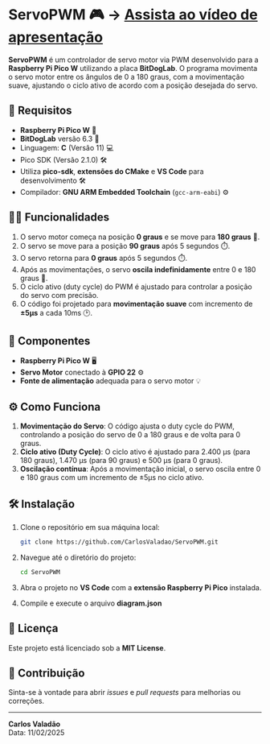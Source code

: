 # ServoPWM 🎮 -> [Assista ao vídeo de apresentação](https://youtu.be/seu_video_aqui)

**ServoPWM** é um controlador de servo motor via PWM desenvolvido para a **Raspberry Pi Pico W** utilizando a placa **BitDogLab**. O programa movimenta o servo motor entre os ângulos de 0 a 180 graus, com a movimentação suave, ajustando o ciclo ativo de acordo com a posição desejada do servo.

## 🚀 Requisitos

- **Raspberry Pi Pico W** 🛒
- **BitDogLab** versão 6.3 🔧
- Linguagem: **C** (Versão 11) 💻
- Pico SDK (Versão 2.1.0) 🛠️
- Utiliza **pico-sdk**, **extensões do CMake** e **VS Code** para desenvolvimento 🛠️
- Compilador: **GNU ARM Embedded Toolchain** (`gcc-arm-eabi`) ⚙️

## 🧑‍💻 Funcionalidades

1. O servo motor começa na posição **0 graus** e se move para **180 graus** 🔄.
2. O servo se move para a posição **90 graus** após 5 segundos ⏱️.
3. O servo retorna para **0 graus** após 5 segundos ⏱️.
4. Após as movimentações, o servo **oscila indefinidamente** entre 0 e 180 graus 🔁.
5. O ciclo ativo (duty cycle) do PWM é ajustado para controlar a posição do servo com precisão.
6. O código foi projetado para **movimentação suave** com incremento de **±5µs** a cada 10ms 🕑.

## 🧩 Componentes

- **Raspberry Pi Pico W** 🖥️
- **Servo Motor** conectado à **GPIO 22** ⚙️
- **Fonte de alimentação** adequada para o servo motor 💡

## ⚙️ Como Funciona

1. **Movimentação do Servo**: O código ajusta o duty cycle do PWM, controlando a posição do servo de 0 a 180 graus e de volta para 0 graus.
2. **Ciclo ativo (Duty Cycle)**: O ciclo ativo é ajustado para 2.400 µs (para 180 graus), 1.470 µs (para 90 graus) e 500 µs (para 0 graus).
3. **Oscilação contínua**: Após a movimentação inicial, o servo oscila entre 0 e 180 graus com um incremento de ±5µs no ciclo ativo.


## 🛠️ Instalação

1. Clone o repositório em sua máquina local:

    ```bash
    git clone https://github.com/CarlosValadao/ServoPWM.git
    ```

2. Navegue até o diretório do projeto:

    ```bash
    cd ServoPWM
    ```

3. Abra o projeto no **VS Code** com a **extensão Raspberry Pi Pico** instalada.
4. Compile e execute o arquivo **diagram.json**

## 📜 Licença

Este projeto está licenciado sob a **MIT License**.

## 💬 Contribuição

Sinta-se à vontade para abrir *issues* e *pull requests* para melhorias ou correções.

---

**Carlos Valadão**  
Data: 11/02/2025
